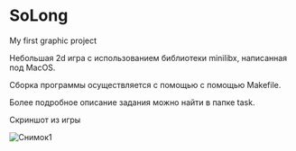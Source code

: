# SoLong
My first graphic project

Небольшая 2d игра с использованием библиотеки minilibx, написанная под MacOS.

Сборка программы осуществляется с помощью с помощью Makefile.

Более подробное описание задания можно найти в папке task.

Скриншот из игры

![Снимок1](https://user-images.githubusercontent.com/70471514/161288410-ee76f4e9-7686-412b-8c82-4773dc8e4fcb.PNG)

